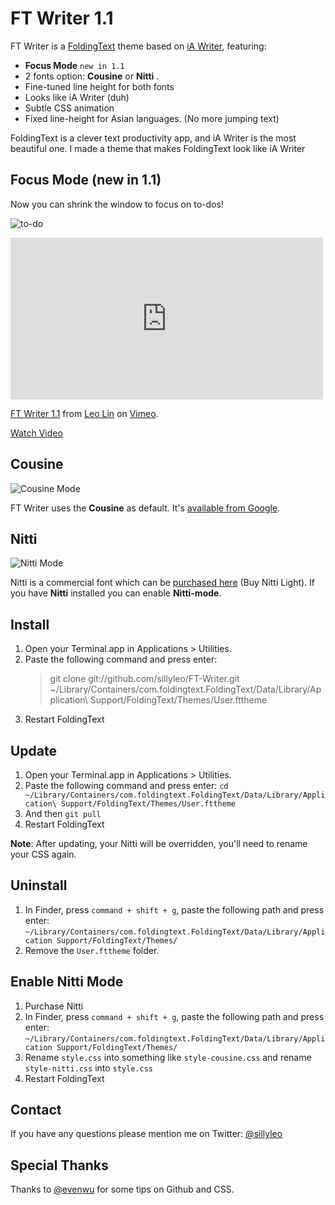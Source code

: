 # FT Writer 1.1

FT Writer is a [FoldingText](http://www.foldingtext.com) theme based on [iA Writer](http://www.iawriter.com), featuring:

- **Focus Mode** `new in 1.1`
- 2 fonts option: **Cousine** or **Nitti** .
- Fine-tuned line height for both fonts
- Looks like iA Writer (duh)
- Subtle CSS animation
- Fixed line-height for Asian languages. (No more jumping text)

FoldingText is a clever text productivity app, and iA Writer is the most beautiful one. I made a theme that makes FoldingText look like iA Writer

## Focus Mode (new in 1.1)

Now you can shrink the window to focus on to-dos!

![to-do](http://d.pr/i/wesW+)

<iframe src="http://player.vimeo.com/video/52207488?badge=0" width="500" height="259" frameborder="0" webkitAllowFullScreen mozallowfullscreen allowFullScreen></iframe> <p><a href="http://vimeo.com/52207488">FT Writer 1.1</a> from <a href="http://vimeo.com/user705986">Leo Lin</a> on <a href="http://vimeo.com">Vimeo</a>.</p>

[Watch Video](http://d.pr/v/5IXX)

## Cousine

![Cousine Mode](http://d.pr/i/czU5+)

FT Writer uses the **Cousine** as default. It's [available from Google](). 

## Nitti

![Nitti Mode](http://d.pr/i/buUo+)

Nitti is a commercial font which can be [purchased here](http://www.boldmonday.com/en/nitti) (Buy Nitti Light). If you have **Nitti** installed you can enable **Nitti-mode**.

## Install

1. Open your Terminal.app in Applications > Utilities.
2. Paste the following command and press enter:
	> git clone git://github.com/sillyleo/FT-Writer.git ~/Library/Containers/com.foldingtext.FoldingText/Data/Library/Application\ Support/FoldingText/Themes/User.fttheme
3. Restart FoldingText

## Update

1. Open your Terminal.app in Applications > Utilities.
2. Paste the following command and press enter:
	`cd ~/Library/Containers/com.foldingtext.FoldingText/Data/Library/Application\ Support/FoldingText/Themes/User.fttheme`
3. And then `git pull`
4. Restart FoldingText

**Note**: After updating, your Nitti will be overridden, you'll need to rename your CSS again.

## Uninstall

1. In Finder, press `command + shift + g`, paste the following path and press enter:
	`~/Library/Containers/com.foldingtext.FoldingText/Data/Library/Application Support/FoldingText/Themes/`
2. Remove the `User.fttheme` folder.

## Enable Nitti Mode

1. Purchase Nitti
2. In Finder, press `command + shift + g`, paste the following path and press enter:
	`~/Library/Containers/com.foldingtext.FoldingText/Data/Library/Application Support/FoldingText/Themes/`
3. Rename `style.css` into something like `style-cousine.css` and rename `style-nitti.css` into `style.css`
4. Restart FoldingText

## Contact

If you have any questions please mention me on Twitter: [@sillyleo](http://twitter.com/sillyleo)

## Special Thanks

Thanks to [@evenwu](http://twitter.com/evenwu) for some tips on Github and CSS.